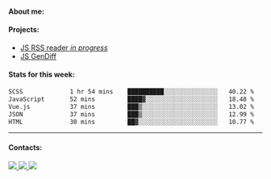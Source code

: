 #### About me:

#### Projects:
- [JS RSS reader *in progress*](https://github.com/GKoil/frontend-project-lvl3)
- [JS GenDiff](https://github.com/GKoil/GenDiff)

#### Stats for this week:
<!--START_SECTION:waka-->

```txt
SCSS             1 hr 54 mins    ██████████░░░░░░░░░░░░░░░   40.22 %
JavaScript       52 mins         ████▓░░░░░░░░░░░░░░░░░░░░   18.48 %
Vue.js           37 mins         ███▒░░░░░░░░░░░░░░░░░░░░░   13.02 %
JSON             37 mins         ███▒░░░░░░░░░░░░░░░░░░░░░   12.99 %
HTML             30 mins         ██▓░░░░░░░░░░░░░░░░░░░░░░   10.77 %
```

<!--END_SECTION:waka-->
---
#### Contacts:

<a target='_blank' title='LinkedIn' href="https://www.linkedin.com/in/gkoil/">
  <img src="https://img.shields.io/badge/LinkedIn-0077B5?style=for-the-badge&logo=linkedin&logoColor=white" />
</a>
<a target='_blank' title='Telegram' href="https://t.me/gkoil">
  <img src="https://img.shields.io/badge/Telegram-2CA5E0?style=for-the-badge&logo=telegram&logoColor=white" />
</a>
<a target='_blank' title='Gmail' href="mailto: gk.grigorev@gmail.com">
  <img src="https://img.shields.io/badge/Gmail-D14836?style=for-the-badge&logo=gmail&logoColor=white" />
</a>

